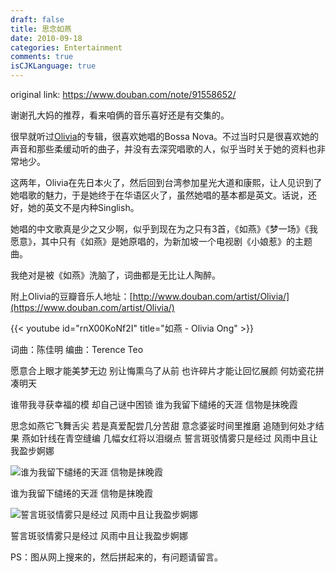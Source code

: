 ```yaml
---
draft: false
title: 思念如燕
date: 2010-09-18
categories: Entertainment
comments: true
isCJKLanguage: true
---
```


original link: https://www.douban.com/note/91558652/

谢谢孔大妈的推荐，看来咱俩的音乐喜好还是有交集的。

很早就听过[Olivia](http://baike.baidu.com/view/1078485.htm)的专辑，很喜欢她唱的Bossa Nova。不过当时只是很喜欢她的声音和那些柔缓动听的曲子，并没有去深究唱歌的人，似乎当时关于她的资料也非常地少。

这两年，Olivia在先日本火了，然后回到台湾参加星光大道和康熙，让人见识到了她唱歌的魅力，于是她终于在华语区火了，虽然她唱的基本都是英文。话说，还好，她的英文不是内种Singlish。

她唱的中文歌真是少之又少啊，似乎到现在为之只有3首，《如燕》《梦一场》《我愿意》，其中只有《如燕》是她原唱的，为新加坡一个电视剧《小娘惹》的主题曲。

我绝对是被《如燕》洗脑了，词曲都是无比让人陶醉。

附上Olivia的豆瓣音乐人地址：[http://www.douban.com/artist/Olivia/](https://www.douban.com/artist/Olivia/)


{{< youtube id="rnX00KoNf2I" title="如燕 - Olivia Ong" >}}


词曲：陈佳明 编曲：Terence Teo

愿意合上眼才能美梦无边
别让悔熏乌了从前
也许碎片才能让回忆展颜
何妨瓷花拼凑明天

谁带我寻获幸福的模
却自己谜中困锁
谁为我留下缱绻的天涯
信物是抹晚霞

思念如燕它飞舞舌尖
若是真爱配尝几分苦甜
意念婆娑时间里推磨
追随到何处才结果
燕如针线在青空缝编
几幅女红将以泪缀点
誓言斑驳情雾只是经过
风雨中且让我盈步婀娜




![谁为我留下缱绻的天涯  信物是抹晚霞](../../assets/images/2010/09/p91558652-1.jpg)

谁为我留下缱绻的天涯 信物是抹晚霞



![誓言斑驳情雾只是经过  风雨中且让我盈步婀娜](../../assets/images/2010/09/p91558652-2.jpg)

誓言斑驳情雾只是经过 风雨中且让我盈步婀娜




PS：图从网上搜来的，然后拼起来的，有问题请留言。
